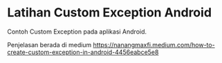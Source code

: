 # Latihan Custom Exception Android
Contoh Custom Exception pada aplikasi Android.

Penjelasan berada di medium 
https://nanangmaxfi.medium.com/how-to-create-custom-exception-in-android-4456eabce5e8
